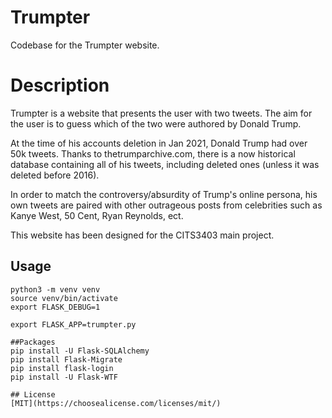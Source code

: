 # Trumpter

Codebase for the Trumpter website. 

# Description

Trumpter is a website that presents the user with two tweets. The aim for the user is to guess which of the two were authored by Donald Trump. 

At the time of his accounts deletion in Jan 2021, Donald Trump had over 50k tweets. Thanks to thetrumparchive.com, there is a now historical database containing all of his tweets, including deleted ones (unless it was deleted before 2016). 

In order to match the controversy/absurdity of Trump's online persona, his own tweets are paired with other outrageous posts from celebrities such as Kanye West,  50 Cent, Ryan Reynolds, ect. 

This website has been designed for the CITS3403 main project. 

## Usage

```terminal
python3 -m venv venv
source venv/bin/activate
export FLASK_DEBUG=1

export FLASK_APP=trumpter.py 

##Packages
pip install -U Flask-SQLAlchemy
pip install Flask-Migrate
pip install flask-login
pip install -U Flask-WTF

## License
[MIT](https://choosealicense.com/licenses/mit/)
